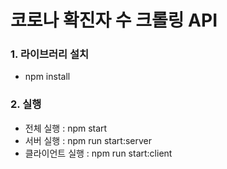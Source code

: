 # 코로나 확진자 수 크롤링 API
### 1. 라이브러리 설치
- npm install
### 2. 실행
- 전체 실행 : npm start
- 서버 실행 : npm run start:server
- 클라이언트 실행 : npm run start:client